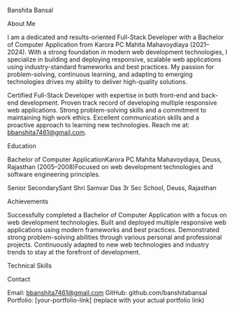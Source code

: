 Banshita Bansal

  
    
  


About Me

  

  I am a dedicated and results-oriented Full-Stack Developer with a Bachelor of Computer Application from Karora PC Mahita Mahavoydiaya (2021–2024). With a strong foundation in modern web development technologies, I specialize in building and deploying responsive, scalable web applications using industry-standard frameworks and best practices. My passion for problem-solving, continuous learning, and adapting to emerging technologies drives my ability to deliver high-quality solutions.

Certified Full-Stack Developer with expertise in both front-end and back-end development.
Proven track record of developing multiple responsive web applications.
Strong problem-solving skills and a commitment to maintaining high work ethics.
Excellent communication skills and a proactive approach to learning new technologies.
Reach me at: bbanshita7461@gmail.com.



Education

Bachelor of Computer ApplicationKarora PC Mahita Mahavoydiaya, Deuss, Rajasthan (2005–2008)Focused on web development technologies and software engineering principles.

Senior SecondarySant Shri Samvar Das 3r Sec School, Deuss, Rajasthan


Achievements

Successfully completed a Bachelor of Computer Application with a focus on web development technologies.
Built and deployed multiple responsive web applications using modern frameworks and best practices.
Demonstrated strong problem-solving abilities through various personal and professional projects.
Continuously adapted to new web technologies and industry trends to stay at the forefront of development.

Technical Skills

Contact

Email: bbanshita7461@gmail.com
GitHub: github.com/banshitabansal
Portfolio: [your-portfolio-link] (replace with your actual portfolio link)

